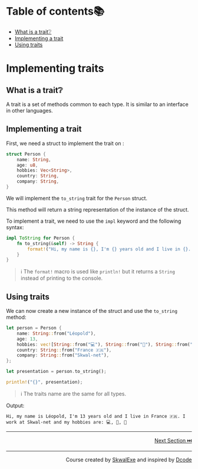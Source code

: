 # Table of contents📚

- [What is a trait❔](#what-is-a-trait)
- [Implementing a trait](#implementing-a-trait)
- [Using traits](#using-traits)

# Implementing traits

## What is a trait❔

A trait is a set of methods common to each type. 
It is similar to an interface in other languages.

## Implementing a trait

First, we need a struct to implement the trait on :

```rust
struct Person {
    name: String,
    age: u8,
    hobbies: Vec<String>,
    country: String,
    company: String,
}
```

We will implement the `to_string` trait for the `Person` struct.

This method will return a string representation of the instance of the struct.

To implement a trait, we need to use the `impl` keyword and the following syntax:

```rust
impl ToString for Person {
    fn to_string(&self) -> String {
        format!("Hi, my name is {}, I'm {} years old and I live in {}. I work at {} and my hobbies are: {}", self.name, self.age, self.country, self.company , self.hobbies.join(", "))
    }
}
```

> ℹ️ The `format!` macro is used like `println!` but it returns a `String` instead of printing to the console.

## Using traits

We can now create a new instance of the struct and use the `to_string` method:

```rust
let person = Person {
    name: String::from("Léopold"),
    age: 13,
    hobbies: vec![String::from("💻"), String::from("🛌"), String::from("🍔")],
    country: String::from("France 🇫🇷"),
    company: String::from("Skwal-net"),
};

let presentation = person.to_string();

println!("{}", presentation);
```

> ℹ️ The traits name are the same for all types.

Output:

```
Hi, my name is Léopold, I'm 13 years old and I live in France 🇫🇷. I work at Skwal-net and my hobbies are: 💻, 🛌, 🍔
```

---

<p align="right"><a href="../vectors">Next Section ⏭️</a></p>

---

<p align="right">Course created by <a href="https://github.com/SkwalExe/" target="_blank">SkwalExe</a> and inspired by <a href="https://www.youtube.com/watch?v=vOMJlQ5B-M0&list=PLVvjrrRCBy2JSHf9tGxGKJ-bYAN_uDCUL" target="_blank">Dcode</a></p>